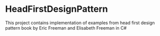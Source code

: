 # HeadFirstDesignPattern
This project contains implementation of examples from head first design pattern book by Eric Freeman and Elisabeth Freeman in C#
